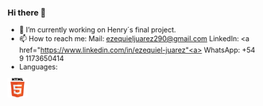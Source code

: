 ### Hi there 👋

- 🔭 I’m currently working on Henry´s final project.
- 📫 How to reach me:
Mail: ezequieljuarez290@gmail.com
LinkedIn: <a href="https://www.linkedin.com/in/ezequiel-juarez"<a>
WhatsApp: +54 9 1173650414
- Languages:
<img src="https://raw.githubusercontent.com/devicons/devicon/master/icons/html5/html5-original-wordmark.svg" alt="html5" width="40" height="40"/>

<!--
**EzeJuarez/EzeJuarez** is a ✨ _special_ ✨ repository because its `README.md` (this file) appears on your GitHub profile.

Here are some ideas to get you started:

- 🌱 I’m currently learning ...
- 👯 I’m looking to collaborate on ...
- 🤔 I’m looking for help with ...
- 💬 Ask me about ...
- 😄 Pronouns: ...
- ⚡ Fun fact: ...
-->
